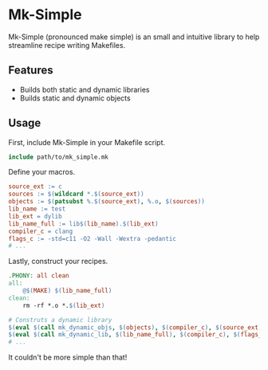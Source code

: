 # Mk-Simple

Mk-Simple (pronounced make simple) is an small and intuitive library to help streamline recipe writing Makefiles.

## Features

- Builds both static and dynamic libraries
- Builds static and dynamic objects

## Usage

First, include Mk-Simple in your Makefile script.

```makefile
include path/to/mk_simple.mk
```

Define your macros.


```makefile
source_ext := c
sources := $(wildcard *.$(source_ext))
objects := $(patsubst %.$(source_ext), %.o, $(sources))
lib_name := test
lib_ext = dylib
lib_name_full := lib$(lib_name).$(lib_ext)
compiler_c = clang
flags_c := -std=c11 -O2 -Wall -Wextra -pedantic
# ...
```

Lastly, construct your recipes.

```makefile
.PHONY: all clean
all:
	@$(MAKE) $(lib_name_full)
clean:
	rm -rf *.o *.$(lib_ext)

# Construts a dynamic library
$(eval $(call mk_dynamic_objs, $(objects), $(compiler_c), $(source_ext), $(flags_c),))
$(eval $(call mk_dynamic_lib, $(lib_name_full), $(compiler_c), $(flags_c),, $(objects),))
# ...
```

It couldn't be more simple than that!
